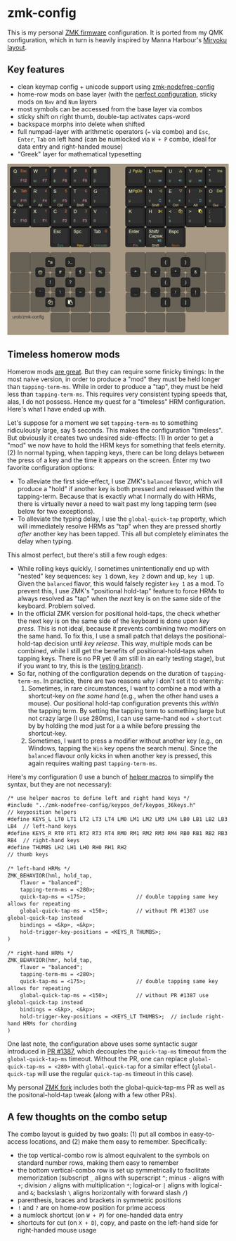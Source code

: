 # zmk-config

This is my personal [ZMK firmware](https://github.com/zmkfirmware/zmk/) configuration. 
It is ported from my QMK configuration, which in turn is heavily inspired by Manna Harbour's
[Miryoku layout](https://github.com/manna-harbour/miryoku).

## Key features

- clean keymap config + unicode support using
  [zmk-nodefree-config](https://github.com/urob/zmk-nodefree-config)
- home-row mods on base layer (with the [perfect configuration](#timeless-homerow-mods),
  sticky mods on `Nav` and `Num` layers
- most symbols can be accessed from the base layer via combos
- sticky shift on right thumb, double-tap activates caps-word
- backspace morphs into delete when shifted
- full numpad-layer with arithmetic operators (`=` via combo) and `Esc`, `Enter`, `Tab`
  on left hand (can be numlocked via `W + P` combo, ideal for data entry and
  right-handed mouse)
- "Greek" layer for mathematical typesetting

![](img/keymap.png)

## Timeless homerow mods

Homerow mods [are great](https://precondition.github.io/home-row-mods). But they can
require some finicky timings: In the most naive version, in order to produce a "mod"
they must be held longer than `tapping-term-ms`. While in order to produce a "tap", they
must be held less than `tapping-term-ms`. This requires very consistent typing speeds
that, alas, I do not possess. Hence my quest for a "timeless" HRM configuration. Here's
what I have ended up with.

Let's suppose for a moment we set `tapping-term-ms` to something ridiculously large, say
5 seconds. This makes the configuration "timeless". But obviously it creates two
undesired side-effects: (1) In order to get a "mod" we now have to hold the HRM keys for
something that feels eternity. (2) In normal typing, when tapping keys, there can be 
long delays between the press of a key and the time it appears on the screen.
Enter my two favorite configuration options:
* To alleviate the first side-effect, I use ZMK's `balanced` flavor, which will produce
  a "hold" if another key is both pressed and released within the tapping-term. Because
  that is exactly what I normally do with HRMs, there is virtually never a need to wait past my
  long tapping term (see below for two exceptions).
* To alleviate the typing delay, I use the `global-quick-tap` property, which will
  immediately resolve HRMs as "tap" when they are pressed
  shortly *after* another key has been tapped. This all but completely
  eliminates the delay when typing. 

This almost perfect, but there's still a few rough edges:

* While rolling keys quickly, I sometimes unintentionally end up with "nested" key
  sequences: `key 1` down, `key 2` down and up, `key 1` up. Given the `balanced` flavor,
  this would falsely register `key 1` as a mod. To prevent this, I use ZMK's "positional
  hold-tap" feature to force HRMs to always resolved as "tap" when the *next* key
  is on the same side of the keyboard. Problem solved.
* In the official ZMK version for positional hold-taps, the check whether the next key
  is on the same side of the keyboard is done upon *key press*. This is not
  ideal, because it prevents combining two modifiers on the same hand. To fix this, I
  use a small patch that delays the
  positional-hold-tap decision until *key release*. This way, multiple mods can be
  combined, while I still get the benefits of positional-hold-taps when tapping keys. 
  There is no PR yet (I am still in an
  early testing stage), but if you want to try, this is the [testing
  branch](https://github.com/urob/zmk/tree/positional-hold-tap-on-release).
* So far, nothing of the configuration depends on the duration of `tapping-term-ms`. In
  practice, there are two reasons why I don't set it to eternity:
    1. Sometimes, in rare circumstances, I want to combine a mod with a shortcut-key *on
       the same hand* (e.g., when the other hand uses a mouse). Our positional hold-tap
       configuration prevents this *within* the tapping term. By setting the tapping
       term to something large but not crazy large (I use 280ms), I can use same-hand
       `mod` + `shortcut` by by holding the mod just for a a while before pressing the
       shortcut-key.
    2. Sometimes, I want to press a modifier without another key (e.g., on Windows,
       tapping the `Win` key opens the search menu). Since the `balanced` flavour only
       kicks in when another key is pressed, this again requires waiting past
       `tapping-term-ms`.

Here's my configuration (I use a bunch of [helper
macros](https://github.com/urob/zmk-nodefree-config) to simplify the syntax, but they
are not necessary):

```
/* use helper macros to define left and right hand keys */
#include "../zmk-nodefree-config/keypos_def/keypos_36keys.h"                // keyposition helpers
#define KEYS_L LT0 LT1 LT2 LT3 LT4 LM0 LM1 LM2 LM3 LM4 LB0 LB1 LB2 LB3 LB4  // left-hand keys
#define KEYS_R RT0 RT1 RT2 RT3 RT4 RM0 RM1 RM2 RM3 RM4 RB0 RB1 RB2 RB3 RB4  // right-hand keys
#define THUMBS LH2 LH1 LH0 RH0 RH1 RH2                                      // thumb keys

/* left-hand HRMs */
ZMK_BEHAVIOR(hml, hold_tap,
    flavor = "balanced";
    tapping-term-ms = <280>;
    quick-tap-ms = <175>;                // double tapping same key allows for repeating
    global-quick-tap-ms = <150>;         // without PR #1387 use global-quick-tap instead
    bindings = <&kp>, <&kp>;
    hold-trigger-key-positions = <KEYS_R THUMBS>;
)

/* right-hand HRMs */
ZMK_BEHAVIOR(hmr, hold_tap,
    flavor = "balanced";
    tapping-term-ms = <280>;
    quick-tap-ms = <175>;                // double tapping same key allows for repeating
    global-quick-tap-ms = <150>;         // without PR #1387 use global-quick-tap instead
    bindings = <&kp>, <&kp>;
    hold-trigger-key-positions = <KEYS_LT THUMBS>;  // include right-hand HRMs for chording
)
```
One last note, the configuration above uses some syntactic sugar introduced in [PR
#1387](https://github.com/zmkfirmware/zmk/pull/1387), which decouples the
`quick-tap-ms` timeout from the `global-quick-tap-ms` timeout. Without the PR, one
can replace `global-quick-tap-ms = <280>` with `global-quick-tap` for a
similar effect (`global-quick-tap` will use the regular `quick-tap-ms` timeout in this
case).

My personal [ZMK fork](https://github.com/urob/zmk) includes both the
global-quick-tap-ms PR as well as the positonal-hold-tap tweak (along with a few other
PRs).


## A few thoughts on the combo setup

The combo layout is guided by two goals: (1) put all combos in easy-to-access locations,
and (2) make them easy to remember. Specifically:

- the top vertical-combo row is almost equivalent to the symbols on standard number rows,
  making them easy to remember
- the bottom vertical-combo row is set up symmetrically to facilitate memorization
  (subscript `_` aligns with superscript `^`; minus `-` aligns with `+`; division `/`
  aligns with multiplication `*`; logical-or `|` aligns with logical-and `&`; backslash
  `\` aligns horizontally with forward slash `/`)
- parenthesis, braces and brackets in symmetric positions
- `!` and `?` are on home-row position for prime access
- a numlock shortcut (on `W + P`) for one-handed data entry
- shortcuts for cut (on `X + D`), copy, and paste on the left-hand side for right-handed
  mouse usage

